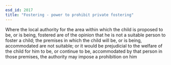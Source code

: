 ```yaml
---
esd_id: 2017
title: "Fostering - power to prohibit private fostering"
---
```


Where the local authority for the area within which the child is proposed to be, or is being, fostered are of the opinion that he is not a suitable person to foster a child; the premises in which the child will be, or is being, accommodated are not suitable; or it would be prejudicial to the welfare of the child for him to be, or continue to be, accommodated by that person in those premises, the authority may impose a prohibition on him

